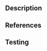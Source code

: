 ## Description
<!-- Add a short description about your pull-request -->


## References
<!--
Add any relevant references
Examples:
- Jira: https://jira.com/jira-1234
- Slack Context: https://org.slack.com/archives/ABCD/1234
- Ref: https://resource.com/something/we/found/useful
- Related to: https://github.com/owner/repo/pull/123
- Blocked by: https://github.com/owner/repo/pull/123
-->


## Testing
<!-- Add bullet points on how to test, if applicable -->


